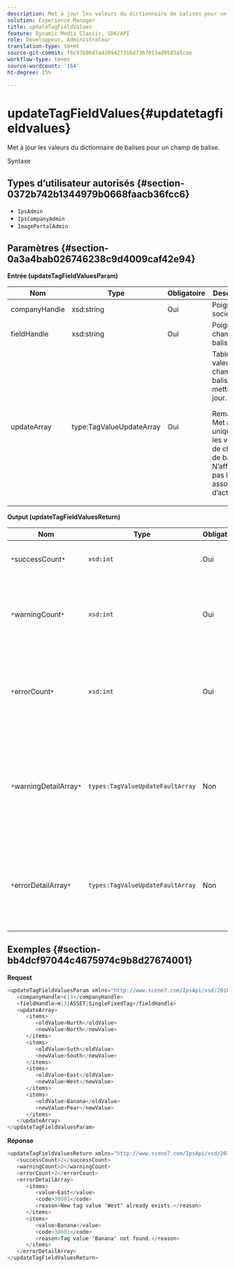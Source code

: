 ```yaml
---
description: Met à jour les valeurs du dictionnaire de balises pour un champ de balise.
solution: Experience Manager
title: updateTagFieldValues
feature: Dynamic Media Classic, SDK/API
role: Développeur, Administrateur
translation-type: tm+mt
source-git-commit: f6c97606d7a4209427316d7367013ad9585a5cae
workflow-type: tm+mt
source-wordcount: '164'
ht-degree: 15%

---
```



# updateTagFieldValues{#updatetagfieldvalues}

Met à jour les valeurs du dictionnaire de balises pour un champ de balise.

Syntaxe

## Types d’utilisateur autorisés {#section-0372b742b1344979b0668faacb36fcc6}

* `IpsAdmin`
* `IpsCompanyAdmin`
* `ImagePortalAdmin`

## Paramètres {#section-0a3a4bab026746238c9d4009caf42e94}

**Entrée (updateTagFieldValuesParam)**

<table id="table_15F354FBC043464080BC975AE35E03A4"> 
 <thead> 
  <tr> 
   <th colname="col1" class="entry"> Nom </th> 
   <th colname="col2" class="entry"> Type </th> 
   <th colname="col3" class="entry"> Obligatoire </th> 
   <th colname="col4" class="entry"> Description </th> 
  </tr> 
 </thead>
 <tbody> 
  <tr> 
   <td colname="col1"> <span class="codeph"> <span class="varname"> companyHandle</span> </span> </td> 
   <td colname="col2"> <span class="codeph"> xsd:string</span> </td> 
   <td colname="col3"> Oui </td> 
   <td colname="col4"> Poignée de société. </td> 
  </tr> 
  <tr> 
   <td colname="col1"> <span class="codeph"> <span class="varname"> fieldHandle</span> </span> </td> 
   <td colname="col2"> <span class="codeph"> xsd:string</span> </td> 
   <td colname="col3"> Oui </td> 
   <td colname="col4"> Poignée de champ de balise. </td> 
  </tr> 
  <tr> 
   <td colname="col1"> <span class="codeph"> <span class="varname"> updateArray</span> </span> </td> 
   <td colname="col2"> <span class="codeph"> type:TagValueUpdateArray</span> </td> 
   <td colname="col3"> Oui </td> 
   <td colname="col4">Tableau des valeurs de champ de balise à mettre à jour. <p>Remarque :  Met à jour uniquement les valeurs de chaîne de balise. N’affecte pas les associations d’actifs. </p> </td> 
  </tr> 
 </tbody> 
</table>

**Output (updateTagFieldValuesReturn)**

| Nom | Type | Obligatoire | Description |
|---|---|---|---|
| `*`successCount`*` | `xsd:int` | Oui | Nombre de champs de balise mis à jour avec succès. |
| `*`warningCount`*` | `xsd:int` | Oui | Nombre d’avertissements générés lorsque l’opération tentait de mettre à jour les champs de balise. |
| `*`errorCount`*` | `xsd:int` | Oui | Nombre d’erreurs générées lorsque l’opération tentait de mettre à jour les champs de balise. |
| `*`warningDetailArray`*` | `types:TagValueUpdateFaultArray` | Non | Tableau de détails associés aux ressources qui ont généré des avertissements lorsque l’opération tentait de mettre à jour les champs de balise. |
| `*`errorDetailArray`*` | `types:TagValueUpdateFaultArray` | Non | Tableau de détails associés aux actifs qui ont généré des erreurs lorsque l’opération tentait de mettre à jour les champs de balise. |

## Exemples {#section-bb4dcf97044c4675974c9b8d27674001}

**Request**

```java
<updateTagFieldValuesParam xmlns="http://www.scene7.com/IpsApi/xsd/2010-01-31">
   <companyHandle>c|3</companyHandle>
   <fieldHandle>m|3|ASSET|SingleFixedTag</fieldHandle>
   <updateArray>
      <items>
         <oldValue>Nurth</oldValue>
         <newValue>North</newValue>
      </items>
      <items>
         <oldValue>Suth</oldValue>
         <newValue>South</newValue>
      </items>
      <items>
         <oldValue>East</oldValue>
         <newValue>West</newValue>
      </items>
      <items>
         <oldValue>Banana</oldValue>
         <newValue>Pear</newValue>
      </items>
   </updateArray>
</updateTagFieldValuesParam>
```

**Réponse**

```java
<updateTagFieldValuesReturn xmlns="http://www.scene7.com/IpsApi/xsd/2010-01-31">
   <successCount>2</successCount>
   <warningCount>0</warningCount>
   <errorCount>2</errorCount>
   <errorDetailArray>
      <items>
         <value>East</value>
         <code>30001</code>
         <reason>New tag value 'West' already exists.</reason>
      </items>
      <items>
         <value>Banana</value>
         <code>30001</code>
         <reason>Tag value 'Banana' not found.</reason>
      </items>
   </errorDetailArray>
</updateTagFieldValuesReturn>
```

